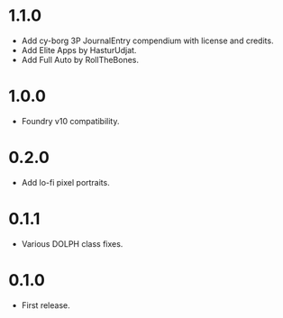 # 1.1.0

- Add cy-borg 3P JournalEntry compendium with license and credits.
- Add Elite Apps by HasturUdjat.
- Add Full Auto by RollTheBones.

# 1.0.0

- Foundry v10 compatibility.

# 0.2.0

- Add lo-fi pixel portraits.

# 0.1.1

- Various DOLPH class fixes.

# 0.1.0

- First release.
